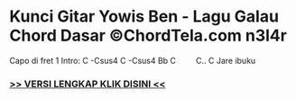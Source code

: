 
 # Kunci Gitar Yowis Ben - Lagu Galau Chord Dasar ©ChordTela.com n3l4r


Capo di fret 1 Intro: C -Csus4 C -Csus4 Bb C         C.. C Jare ibuku

###  <a href="https://shortlighzx.web.app?sq=Kunci Gitar Yowis Ben - Lagu Galau Chord Dasar ©ChordTela.com"> >> VERSI LENGKAP KLIK DISINI << </a>
